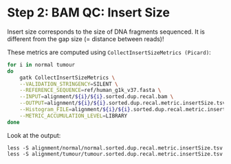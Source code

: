 # Step 2: BAM QC: Insert Size

Insert size corresponds to the size of DNA fragments sequenced. It is different
from the gap size (= distance between reads)!

These metrics are computed using `CollectInsertSizeMetrics (Picard)`:

```bash
for i in normal tumour
do
    gatk CollectInsertSizeMetrics \
    --VALIDATION_STRINGENCY=SILENT \
    --REFERENCE_SEQUENCE=ref/human_g1k_v37.fasta \
    --INPUT=alignment/${i}/${i}.sorted.dup.recal.bam \
    --OUTPUT=alignment/${i}/${i}.sorted.dup.recal.metric.insertSize.tsv \
    --Histogram_FILE=alignment/${i}/${i}.sorted.dup.recal.metric.insertSize.histo.pdf \
    --METRIC_ACCUMULATION_LEVEL=LIBRARY
done
```

Look at the output:

    less -S alignment/normal/normal.sorted.dup.recal.metric.insertSize.tsv
    less -S alignment/tumour/tumour.sorted.dup.recal.metric.insertSize.tsv
